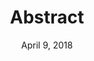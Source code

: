 ---
date: April 9, 2018
title: Abstract
link: https://www.goabstract.com/
image: images/tools/abstract.jpg
description: Abstract is a platform for modern design teams to work together. It's a secure, version controlled hub for your design files. No conflicting copies. No duplicates. One single source of truth for your design files.

tags:
- design
- sketch
type: Plugin

# ================================
# TOOLS CATEGORIES AVAILABLE
# ================================
# - design
# - development
# - documentation
# - frameworks
# - sketch
#   type: Plugin
#   type: Sketch File
# ================================
---
